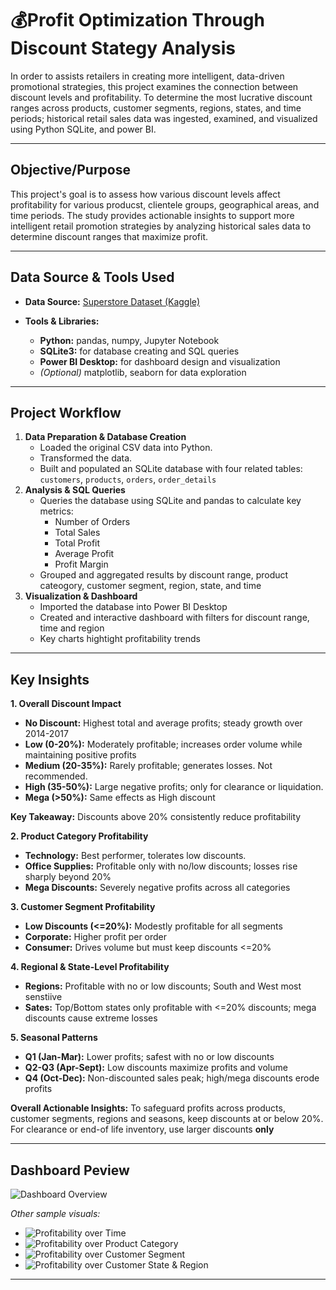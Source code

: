 # 💰Profit Optimization Through Discount Stategy Analysis
In order to assists retailers in creating more intelligent, data-driven promotional strategies, this project examines the connection between discount levels and profitability. To determine the most lucrative discount ranges across products, customer segments, regions, states, and time periods; historical retail sales data was ingested, examined, and visualized using Python SQLite, and power BI. 

---

## Objective/Purpose
This project's goal is to assess how various discount levels affect profitability for various producst, clientele groups, geographical areas, and time periods. The study provides actionable insights to support more intelligent retail promotion strategies by analyzing historical sales data to determine discount ranges that maximize profit.

---

## Data Source & Tools Used
- **Data Source:** [Superstore Dataset (Kaggle)](https://www.kaggle.com/datasets/vivek468/superstore-dataset-final)

- **Tools & Libraries:**
  - **Python:** pandas, numpy, Jupyter Notebook
  - **SQLite3:** for database creating and SQL queries
  - **Power BI Desktop:** for dashboard design and visualization
  - *(Optional)* matplotlib, seaborn for data exploration

---

## Project Workflow

1. **Data Preparation & Database Creation**
   - Loaded the original CSV data into Python.
   - Transformed the data.
   - Built and populated an SQLite database with four related tables: `customers`, `products`, `orders`, `order_details`
2. **Analysis & SQL Queries**
   - Queries the database using SQLite and pandas to calculate key metrics:
     - Number of Orders
     - Total Sales
     - Total Profit
     - Average Profit
     - Profit Margin
   - Grouped and aggregated results by discount range, product cateogory, customer segment, region, state, and time
3. **Visualization & Dashboard**
   - Imported the database into Power BI Desktop
   - Created and interactive dashboard with filters for discount range, time and region
   - Key charts hightight profitability trends

---

## Key Insights

**1. Overall Discount Impact**
- **No Discount:** Highest total and average profits; steady growth over 2014-2017
- **Low (0-20%):** Moderately profitable; increases order volume while maintaining positive profits
- **Medium (20-35%):** Rarely profitable; generates losses. Not recommended.
- **High (35-50%):** Large negative profits; only for clearance or liquidation.
- **Mega (>50%):** Same effects as High discount

**Key Takeaway:** Discounts above 20% consistently reduce profitability

**2. Product Category Profitability**
- **Technology:** Best performer, tolerates low discounts.
- **Office Supplies:** Profitable only with no/low discounts; losses rise sharply beyond 20%
- **Mega Discounts:** Severely negative profits across all categories

**3. Customer Segment Profitability**
- **Low Discounts (<=20%):** Modestly profitable for all segments
- **Corporate:** Higher profit per order
- **Consumer:** Drives volume but must keep discounts <=20%

**4. Regional & State-Level Profitability**
- **Regions:** Profitable with no or low discounts; South and West most senstiive
- **Sates:** Top/Bottom states only profitable with <=20% discounts; mega discounts cause extreme losses

**5. Seasonal Patterns**
- **Q1 (Jan-Mar):** Lower profits; safest with no or low discounts
- **Q2-Q3 (Apr-Sept):** Low discounts maximize profits and volume
- **Q4 (Oct-Dec):** Non-discounted sales peak; high/mega discounts erode profits

**Overall Actionable Insights:**
To safeguard profits across products, customer segments, regions and seasons, keep discounts at or below 20%. For clearance or end-of life inventory, use larger discounts **only**

---

## Dashboard Peview

![Dashboard Overview](visuals/Dashboard_preview.png)

*Other sample visuals:*
- ![Profitability over Time](visuals/Total_Profit_by_Year_and_Month)
- ![Profitability over Product Category](visuals/Total_Profit_by_Category)
- ![Profitability over Customer Segment](visuals/Total_Profit_by_Segment)
- ![Profitability over Customer State & Region](visuals/Total_Profit_by_State_and_Region)

---
